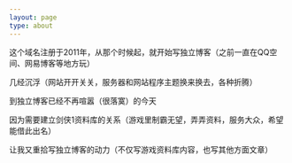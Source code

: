 ```yaml
---
layout: page
type: about
---
```


这个域名注册于2011年，从那个时候起，就开始写独立博客（之前一直在QQ空间、网易博客等地方玩）

几经沉浮（网站开开关关，服务器和网站程序主题换来换去，各种折腾）

到独立博客已经不再喧嚣（很落寞）的今天

因为需要建立剑侠1资料库的关系（游戏里制霸无望，弄弄资料，服务大众，希望能借此出名）

让我又重拾写独立博客的动力（不仅写游戏资料库内容，也写其他方面文章）
